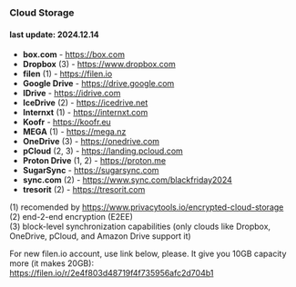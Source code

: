 ### Cloud Storage
#### last update: 2024.12.14
- **box.com** - https://box.com
- **Dropbox** (3) - https://www.dropbox.com
- **filen** (1) - https://filen.io
- **Google Drive** - https://drive.google.com
- **IDrive** - https://idrive.com
- **IceDrive** (2) - https://icedrive.net
- **Internxt** (1) - https://internxt.com
- **Koofr** - https://koofr.eu
- **MEGA** (1) - https://mega.nz
- **OneDrive** (3) - https://onedrive.com
- **pCloud** (2, 3) - https://landing.pcloud.com
- **Proton Drive** (1, 2) - https://proton.me
- **SugarSync** - https://sugarsync.com
- **sync.com** (2) - https://www.sync.com/blackfriday2024
- **tresorit** (2) - https://tresorit.com

(1) recomended by https://www.privacytools.io/encrypted-cloud-storage  
(2) end-2-end encryption (E2EE)  
(3) block-level synchronization capabilities (only clouds like Dropbox, OneDrive, pCloud, and Amazon Drive support it)

For new filen.io account, use link below, please. It give you 10GB capacity more (it makes 20GB):  
https://filen.io/r/2e4f803d48719f4f735956afc2d704b1
